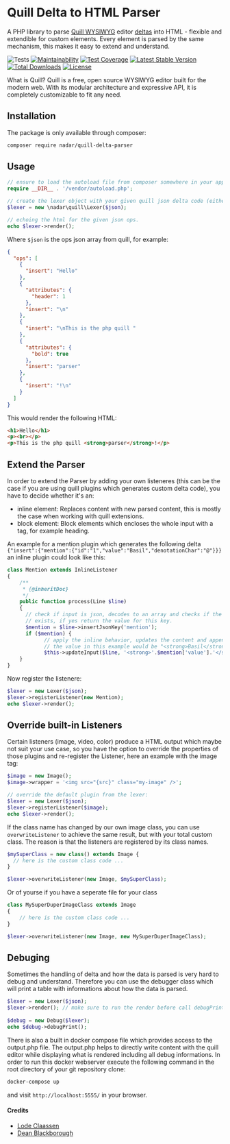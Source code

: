 # Quill Delta to HTML Parser

A PHP library to parse [Quill WYSIWYG](https://quilljs.com/) editor [deltas](https://github.com/quilljs/delta) into HTML - flexible and extendible for custom elements. Every element is parsed by the same mechanism, this makes it easy to extend and understand.

![Tests](https://github.com/nadar/quill-delta-parser/workflows/Tests/badge.svg)
[![Maintainability](https://api.codeclimate.com/v1/badges/fdf80e7b61e4505bc421/maintainability)](https://codeclimate.com/github/nadar/quill-delta-parser/maintainability)
[![Test Coverage](https://api.codeclimate.com/v1/badges/fdf80e7b61e4505bc421/test_coverage)](https://codeclimate.com/github/nadar/quill-delta-parser/test_coverage)
[![Latest Stable Version](https://poser.pugx.org/nadar/quill-delta-parser/v/stable)](https://packagist.org/packages/nadar/quill-delta-parser)
[![Total Downloads](https://poser.pugx.org/nadar/quill-delta-parser/downloads)](https://packagist.org/packages/nadar/quill-delta-parser)
[![License](https://poser.pugx.org/nadar/quill-delta-parser/license)](https://packagist.org/packages/nadar/quill-delta-parser)

What is Quill? Quill is a free, open source WYSIWYG editor built for the modern web. With its modular architecture and expressive API, it is completely customizable to fit any need.

## Installation

The package is only available through composer:

```sh
composer require nadar/quill-delta-parser
```

## Usage

```php
// ensure to load the autoload file from composer somewhere in your application
require __DIR__ . '/vendor/autoload.php';

// create the lexer object with your given quill json delta code (either an array or string)
$lexer = new \nadar\quill\Lexer($json);

// echoing the html for the given json ops.
echo $lexer->render();
```

Where `$json` is the ops json array from quill, for example:

```json
{
  "ops": [
    {
      "insert": "Hello"
    },
    {
      "attributes": {
        "header": 1
      },
      "insert": "\n"
    },
    {
      "insert": "\nThis is the php quill "
    },
    {
      "attributes": {
        "bold": true
      },
      "insert": "parser"
    },
    {
      "insert": "!\n"
    }
  ]
}
```

This would render the following HTML:

```html
<h1>Hello</h1>
<p><br></p>
<p>This is the php quill <strong>parser</strong>!</p>
```

## Extend the Parser

In order to extend the Parser by adding your own listeneres (this can be the case if you are using quill plugins which generates custom delta code), you have to decide whether it's an:

+ inline element: Replaces content with new parsed content, this is mostly the case when working with quill extensions.
+ block element: Block elements which encloses the whole input with a tag, for example heading.

An example for a mention plugin which generates the following delta `{"insert":{"mention":{"id":"1","value":"Basil","denotationChar":"@"}}}` an inline plugin could look like this:

```php
class Mention extends InlineListener
{
    /**
     * {@inheritDoc}
     */
    public function process(Line $line)
    {
      // check if input is json, decodes to an array and checks if the key "mention" 
      // exists, if yes return the value for this key.
      $mention = $line->insertJsonKey('mention');
      if ($mention) {
            // apply the inline behavior, updates the content and append to next "block" element.
            // the value in this example would be "<strong>Basil</strong>".
            $this->updateInput($line, '<strong>'.$mention['value'].'</strong>');
    }
}
```

Now register the listenere:

```php
$lexer = new Lexer($json);
$lexer->registerListener(new Mention);
echo $lexer->render();
```

## Override built-in Listeners

Certain listeners (image, video, color) produce a HTML output which maybe not suit your use case, so you have the option to override the properties of those plugins and re-register the Listener, here an example with the image tag:

```php
$image = new Image();
$image->wrapper = '<img src="{src}" class="my-image" />';

// override the default plugin from the lexer:
$lexer = new Lexer($json);
$lexer->registerListener($image);
echo $lexer->render();
```

If the class name has changed by our own image class, you can use `overwriteListener` to achieve the same result, but with your total custom class. The reason is that the listeners are registered by its class names.

```php
$mySuperClass = new class() extends Image {
  // here is the custom class code ...
}

$lexer->overwriteListener(new Image, $mySuperClass);
```

Or of yourse if you have a seperate file for your class

```php
class MySuperDuperImageClass extends Image
{
    // here is the custom class code ...
}

$lexer->overwriteListener(new Image, new MySuperDuperImageClass);
```

## Debuging

Sometimes the handling of delta and how the data is parsed is very hard to debug and understand. Therefore you can use the debugger class which will print a table with informations about how the data is parsed.

```php
$lexer = new Lexer($json);
$lexer->render(); // make sure to run the render before call debugPrint();
 
$debug = new Debug($lexer);
echo $debug->debugPrint();
```

There is also a built in docker compose file which provides access to the output.php file. The output.php helps to directly write content with the quill editor while displaying what is rendered including all debug informations. In order to run this docker webserver execute the following command in the root directory of your git repository clone:

```sh
docker-compose up
```

and visit `http://localhost:5555/` in your browser.

#### Credits

+ [Lode Claassen](https://github.com/lode)
+ [Dean Blackborough](https://github.com/deanblackborough)
